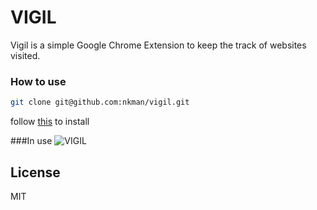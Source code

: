 # VIGIL

Vigil is a simple Google Chrome Extension to keep the track of websites visited.


### How to use
```sh
git clone git@github.com:nkman/vigil.git
```
follow [this] to install

###In use
![VIGIL](https://media.licdn.com/mpr/mpr/shrinknp_200_200/p/8/005/082/314/22732f3.jpg)

License
----
MIT

[this]:http://superuser.com/questions/247651/how-does-one-install-an-extension-for-chrome-browser-from-the-local-file-system